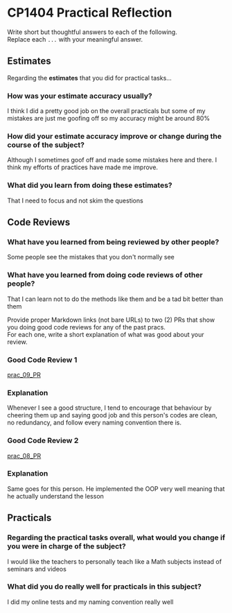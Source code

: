 # CP1404 Practical Reflection

Write short but thoughtful answers to each of the following.  
Replace each `...` with your meaningful answer.

## Estimates

Regarding the **estimates** that you did for practical tasks...

### How was your estimate accuracy usually?

I think I did a pretty good job on the overall practicals but some of my mistakes are just me goofing off so my accuracy
might be around 80% 

### How did your estimate accuracy improve or change during the course of the subject?

Although I sometimes goof off and made some mistakes here and there. I think  my efforts of practices have made me 
improve. 


### What did you learn from doing these estimates?

That I need to focus and not skim the questions 

## Code Reviews

### What have you learned from being reviewed by other people?

Some people see the mistakes that you don't normally see

### What have you learned from doing code reviews of other people?

That I can learn not to do the methods like them and be a tad bit better than them

Provide proper Markdown links (not bare URLs) to two (2) PRs that show you doing good code reviews for any of the past
pracs.  
For each one, write a short explanation of what was good about your review.

### Good Code Review 1

[prac_09_PR](https://github.com/AmiePhyo/cp1404practicals/pull/6)

### Explanation

Whenever I see a good structure, I tend to encourage that behaviour by cheering them up and saying good job and this
person's codes are clean, no redundancy, and follow every naming convention there is. 

### Good Code Review 2

[prac_08_PR](https://github.com/NangLaungPhoung02/cp1404practicals/pull/4#pullrequestreview-3059451234)

### Explanation

Same goes for this person. He implemented the OOP very well meaning that he actually understand the lesson
## Practicals

### Regarding the **practical tasks** overall, what would you change if you were in charge of the subject?

I would like the teachers to personally teach like a Math subjects instead of seminars and videos

### What did you do really well for practicals in this subject?

I did my online tests and my naming convention really well
